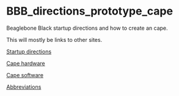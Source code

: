 # BBB_directions_prototype_cape
Beaglebone Black startup directions and how to create an cape.

This will mostly be links to other sites.

[Startup directions](https://github.com/stahta01/BBB_directions/blob/main/startup.md)

[Cape hardware](cape_hardware.md)

[Cape software](cape_software.md)

[Abbreviations](https://github.com/stahta01/BBB_directions/blob/main/abbreviations.md)
